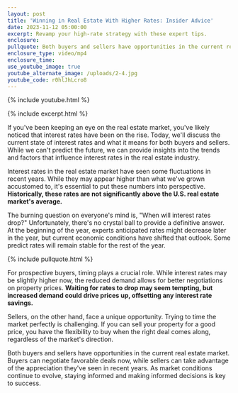 ```yaml
---
layout: post
title: 'Winning in Real Estate With Higher Rates: Insider Advice'
date: 2023-11-12 05:00:00
excerpt: Revamp your high-rate strategy with these expert tips.
enclosure:
pullquote: Both buyers and sellers have opportunities in the current real estate market.
enclosure_type: video/mp4
enclosure_time:
use_youtube_image: true
youtube_alternate_image: /uploads/2-4.jpg
youtube_code: r0hlJhLcro8
---
```

{% include youtube.html %}

{% include excerpt.html %}

If you've been keeping an eye on the real estate market, you've likely noticed that interest rates have been on the rise. Today, we'll discuss the current state of interest rates and what it means for both buyers and sellers. While we can't predict the future, we can provide insights into the trends and factors that influence interest rates in the real estate industry.

Interest rates in the real estate market have seen some fluctuations in recent years. While they may appear higher than what we've grown accustomed to, it's essential to put these numbers into perspective. **Historically, these rates are not significantly above the U.S. real estate market's average.**

The burning question on everyone's mind is, "When will interest rates drop?" Unfortunately, there's no crystal ball to provide a definitive answer. At the beginning of the year, experts anticipated rates might decrease later in the year, but current economic conditions have shifted that outlook. Some predict rates will remain stable for the rest of the year.

{% include pullquote.html %}

For prospective buyers, timing plays a crucial role. While interest rates may be slightly higher now, the reduced demand allows for better negotiations on property prices. **Waiting for rates to drop may seem tempting, but increased demand could drive prices up, offsetting any interest rate savings.**

Sellers, on the other hand, face a unique opportunity. Trying to time the market perfectly is challenging. If you can sell your property for a good price, you have the flexibility to buy when the right deal comes along, regardless of the market's direction.

Both buyers and sellers have opportunities in the current real estate market. Buyers can negotiate favorable deals now, while sellers can take advantage of the appreciation they've seen in recent years. As market conditions continue to evolve, staying informed and making informed decisions is key to success.